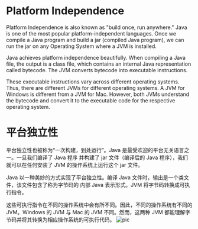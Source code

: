 
# Platform Independence

Platform Independence is also known as "build once, run anywhere." Java is one of the most
popular platform-independent languages. Once we compile a Java program and build a jar
(compiled Java program), we can run the jar on any Operating System where a JVM is installed.

Java achieves platform independence beautifully. When compiling a Java file, the output is a
class file, which contains an internal Java representation called bytecode. The JVM converts
bytecode into executable instructions.

These executable instructions vary across different operating systems. Thus, there are different
JVMs for different operating systems. A JVM for Windows is different from a JVM for Mac.
However, both JVMs understand the bytecode and convert it to the executable code for the
respective operating system.

# 平台独立性

平台独立性也被称为“一次构建，到处运行”。Java 是最受欢迎的平台无关语言之一。一旦我们编译了 Java 程序
并构建了 jar 文件（编译后的 Java 程序），我们就可以在任何安装了 JVM 的操作系统上运行这个 jar 文件。

Java 以一种美妙的方式实现了平台独立性。编译 Java 文件时，输出是一个类文件，该文件包含了称为字节码的
内部 Java 表示形式。JVM 将字节码转换成可执行指令。

这些可执行指令在不同的操作系统中会有所不同。因此，不同的操作系统有不同的 JVM。Windows 的 JVM 与
Mac 的 JVM 不同。然而，这两种 JVM 都能理解字节码并将其转换为相应操作系统的可执行代码。
![pic](https://miro.medium.com/v2/resize:fit:1000/0*rXssPHX9bGHjKab3.jpg)
